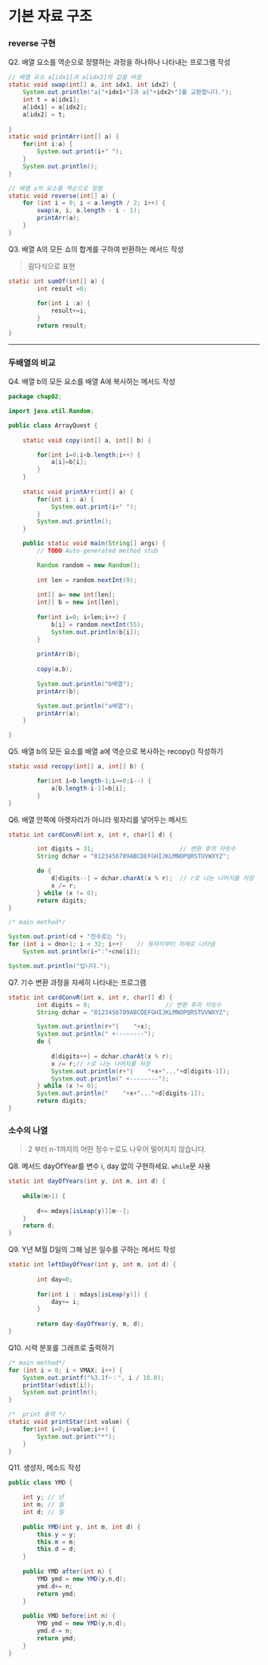 # 기본 자료 구조



### reverse 구현

Q2. 배열 요소를 역순으로 정렬하는 과정을 하나하나 나타내는 프로그램 작성

~~~java
// 배열 요소 a[idx1]과 a[idx2]의 값을 바꿈
static void swap(int[] a, int idx1, int idx2) {
    System.out.println("a["+idx1+"]과 a["+idx2+"]를 교환합니다.");
    int t = a[idx1];  
    a[idx1] = a[idx2];  
    a[idx2] = t;
    
}
static void printArr(int[] a) {
    for(int i:a) {
        System.out.print(i+" ");
    }
    System.out.println();
}

// 배열 a의 요소를 역순으로 정렬
static void reverse(int[] a) {
    for (int i = 0; i < a.length / 2; i++) {
        swap(a, i, a.length - i - 1);
        printArr(a);
    }
}

~~~


Q3. 배열 A의 모든 쇼의 합계를 구하여 반환하는 메서드 작성

> 람다식으로 표현

~~~java
static int sumOf(int[] a) {
        int result =0;
        
        for(int i :a) {
            result+=i;
        }
        return result;
}
~~~

_______________________________________________________________________________

### 두배열의 비교

Q4. 배열 b의 모든 요소를 배열 A에 복사하는 메서드 작성

~~~java
package chap02;

import java.util.Random;

public class ArrayQuest {
    
    static void copy(int[] a, int[] b) {

        for(int i=0;i<b.length;i++) {
            a[i]=b[i];
        }
    }
    
    static void printArr(int[] a) {
        for(int i : a) {
            System.out.print(i+" ");
        }
        System.out.println();
    }

    public static void main(String[] args) {
        // TODO Auto-generated method stub

        Random random = new Random();
        
        int len = random.nextInt(9);
        
        int[] a= new int[len];
        int[] b = new int[len];
        
        for(int i=0; i<len;i++) {
            b[i] = random.nextInt(55);
            System.out.println(b[i]);
        }
        
        printArr(b);
        
        copy(a,b);
        
        System.out.println("b배열");
        printArr(b);

        System.out.println("a배열");
        printArr(a);
    }

}
~~~

Q5. 배열 b의 모든 요소를 배열 a에 역순으로 복사하는 recopy() 작성하기

~~~java
static void recopy(int[] a, int[] b) {

        for(int i=b.length-1;i>=0;i--) {
            a[b.length-i-1]=b[i];
        }
}
~~~

Q6. 배열 안쪽에 아랫자리가 아니라 윗자리를 넣어두는 메서드 

~~~java
static int cardConvR(int x, int r, char[] d) {

        int digits = 31;                        // 변환 후의 자릿수
        String dchar = "0123456789ABCDEFGHIJKLMNOPQRSTUVWXYZ";

        do {
            d[digits--] = dchar.charAt(x % r);  // r로 나눈 나머지를 저장
            x /= r;
        } while (x != 0);
        return digits;
}

/* main method*/

System.out.print(cd + "진수로는 ");
for (int i = dno+1; i < 32; i++)    // 윗자리부터 차례로 나타냄
    System.out.println(i+":"+cno[i]);

System.out.println("입니다.");

~~~

Q7. 기수 변환 과정을 자세히 나타내는 프로그램

~~~java
static int cardConvR(int x, int r, char[] d) {
        int digits = 0;                     // 변환 후의 자릿수
        String dchar = "0123456789ABCDEFGHIJKLMNOPQRSTUVWXYZ";

        System.out.println(r+"|    "+x);
        System.out.println(" +--------");
        do {
            
            d[digits++] = dchar.charAt(x % r);
            x /= r;// r로 나눈 나머지를 저장
            System.out.println(r+"|    "+x+"..."+d[digits-1]);
            System.out.println(" +--------");           
        } while (x != 0);
        System.out.println("    "+x+"..."+d[digits-1]);
        return digits;
}
~~~


### 소수의 나열

> 2 부터 n-1까지의 어떤 정수ㅜ로도 나우어 떨어지지 않습니다.


Q8. 메서드 dayOfYear를 변수 i, day 없이 구현하세요. `while`문 사용

~~~java
static int dayOfYears(int y, int m, int d) {
    
    while(m>1) {
        
        d+= mdays[isLeap(y)][m--];
    }
    return d;
}
~~~

Q9. Y년 M월 D일의 그해 남은 일수를 구하는 메서드 작성

~~~java
static int leftDayOfYear(int y, int m, int d) {
        
        int day=0;
     
        for(int i : mdays[isLeap(y)]) {
            day+= i;
        }
        
        return day-dayOfYear(y, m, d);
}
~~~

Q10. 시력 분포를 그래프로 출력하기 

~~~java
/* main method*/
for (int i = 0; i < VMAX; i++) {
    System.out.printf("%3.1f~：", i / 10.0);
    printStar(vdist[i]);
    System.out.println();
}

/*  print 출력 */
static void printStar(int value) {
    for(int i=0;i<value;i++) {
        System.out.print("*");
    }
}
~~~

Q11. 생성자, 메소드 작성

~~~java
public class YMD {

    int y; // 년
    int m; // 월
    int d; // 일
    
    public YMD(int y, int m, int d) {
        this.y = y;
        this.m = m;
        this.d = d;
    }
    
    public YMD after(int n) {   
        YMD ymd = new YMD(y,n,d);
        ymd.d+= n;
        return ymd;
    }
    
    public YMD before(int n) {  
        YMD ymd = new YMD(y,n,d);
        ymd.d-= n;
        return ymd;
    }
}
~~~